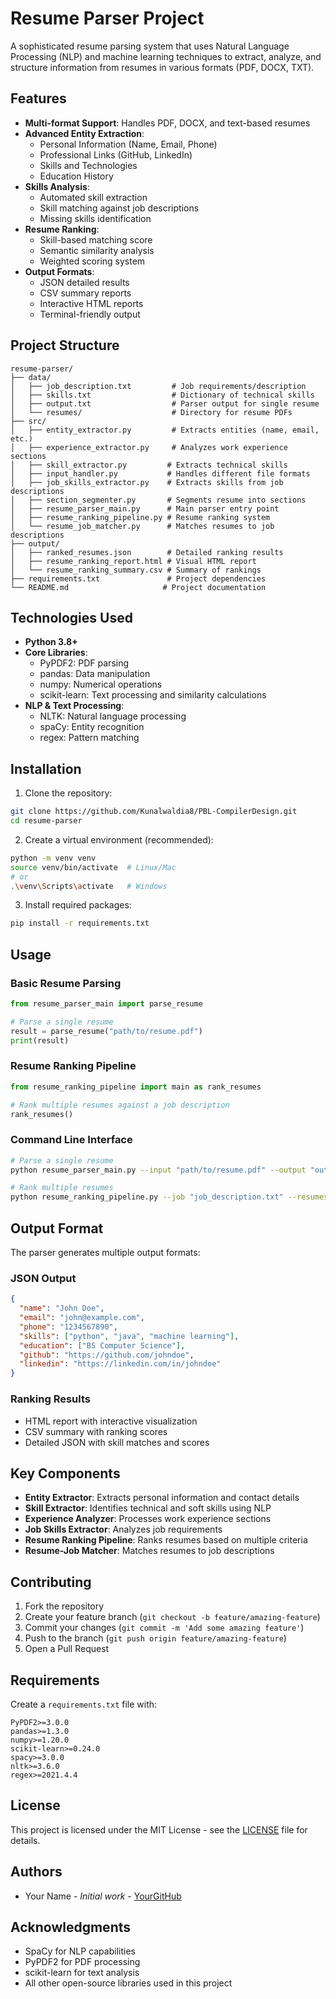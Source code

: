 # Resume Parser Project

A sophisticated resume parsing system that uses Natural Language Processing (NLP) and machine learning techniques to extract, analyze, and structure information from resumes in various formats (PDF, DOCX, TXT).

## Features

- **Multi-format Support**: Handles PDF, DOCX, and text-based resumes
- **Advanced Entity Extraction**:
  - Personal Information (Name, Email, Phone)
  - Professional Links (GitHub, LinkedIn)
  - Skills and Technologies
  - Education History
- **Skills Analysis**:
  - Automated skill extraction
  - Skill matching against job descriptions
  - Missing skills identification
- **Resume Ranking**:
  - Skill-based matching score
  - Semantic similarity analysis
  - Weighted scoring system
- **Output Formats**:
  - JSON detailed results
  - CSV summary reports
  - Interactive HTML reports
  - Terminal-friendly output

## Project Structure

```
resume-parser/
├── data/
│   ├── job_description.txt         # Job requirements/description
│   ├── skills.txt                  # Dictionary of technical skills
│   ├── output.txt                  # Parser output for single resume
│   └── resumes/                    # Directory for resume PDFs
├── src/
│   ├── entity_extractor.py         # Extracts entities (name, email, etc.)
│   ├── experience_extractor.py     # Analyzes work experience sections
│   ├── skill_extractor.py         # Extracts technical skills
│   ├── input_handler.py           # Handles different file formats
│   ├── job_skills_extractor.py    # Extracts skills from job descriptions
│   ├── section_segmenter.py       # Segments resume into sections
│   ├── resume_parser_main.py      # Main parser entry point
│   ├── resume_ranking_pipeline.py # Resume ranking system
│   └── resume_job_matcher.py      # Matches resumes to job descriptions
├── output/
│   ├── ranked_resumes.json        # Detailed ranking results
│   ├── resume_ranking_report.html # Visual HTML report
│   └── resume_ranking_summary.csv # Summary of rankings
├── requirements.txt               # Project dependencies
└── README.md                     # Project documentation
```

## Technologies Used

- **Python 3.8+**
- **Core Libraries**:
  - PyPDF2: PDF parsing
  - pandas: Data manipulation
  - numpy: Numerical operations
  - scikit-learn: Text processing and similarity calculations
- **NLP & Text Processing**:
  - NLTK: Natural language processing
  - spaCy: Entity recognition
  - regex: Pattern matching

## Installation

1. Clone the repository:

```bash
git clone https://github.com/Kunalwaldia8/PBL-CompilerDesign.git
cd resume-parser
```

2. Create a virtual environment (recommended):

```bash
python -m venv venv
source venv/bin/activate  # Linux/Mac
# or
.\venv\Scripts\activate   # Windows
```

3. Install required packages:

```bash
pip install -r requirements.txt
```

## Usage

### Basic Resume Parsing

```python
from resume_parser_main import parse_resume

# Parse a single resume
result = parse_resume("path/to/resume.pdf")
print(result)
```

### Resume Ranking Pipeline

```python
from resume_ranking_pipeline import main as rank_resumes

# Rank multiple resumes against a job description
rank_resumes()
```

### Command Line Interface

```bash
# Parse a single resume
python resume_parser_main.py --input "path/to/resume.pdf" --output "output.json"

# Rank multiple resumes
python resume_ranking_pipeline.py --job "job_description.txt" --resumes "resumes_directory/"
```

## Output Format

The parser generates multiple output formats:

### JSON Output

```json
{
  "name": "John Doe",
  "email": "john@example.com",
  "phone": "1234567890",
  "skills": ["python", "java", "machine learning"],
  "education": ["BS Computer Science"],
  "github": "https://github.com/johndoe",
  "linkedin": "https://linkedin.com/in/johndoe"
}
```

### Ranking Results

- HTML report with interactive visualization
- CSV summary with ranking scores
- Detailed JSON with skill matches and scores

## Key Components

- **Entity Extractor**: Extracts personal information and contact details
- **Skill Extractor**: Identifies technical and soft skills using NLP
- **Experience Analyzer**: Processes work experience sections
- **Job Skills Extractor**: Analyzes job requirements
- **Resume Ranking Pipeline**: Ranks resumes based on multiple criteria
- **Resume-Job Matcher**: Matches resumes to job descriptions

## Contributing

1. Fork the repository
2. Create your feature branch (`git checkout -b feature/amazing-feature`)
3. Commit your changes (`git commit -m 'Add some amazing feature'`)
4. Push to the branch (`git push origin feature/amazing-feature`)
5. Open a Pull Request

## Requirements

Create a `requirements.txt` file with:

```
PyPDF2>=3.0.0
pandas>=1.3.0
numpy>=1.20.0
scikit-learn>=0.24.0
spacy>=3.0.0
nltk>=3.6.0
regex>=2021.4.4
```

## License

This project is licensed under the MIT License - see the [LICENSE](LICENSE) file for details.

## Authors

- Your Name - _Initial work_ - [YourGitHub](https://github.com/yourusername)

## Acknowledgments

- SpaCy for NLP capabilities
- PyPDF2 for PDF processing
- scikit-learn for text analysis
- All other open-source libraries used in this project
